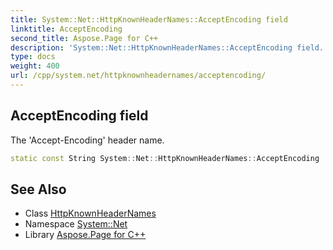 ```yaml
---
title: System::Net::HttpKnownHeaderNames::AcceptEncoding field
linktitle: AcceptEncoding
second_title: Aspose.Page for C++
description: 'System::Net::HttpKnownHeaderNames::AcceptEncoding field. The ''Accept-Encoding'' header name in C++.'
type: docs
weight: 400
url: /cpp/system.net/httpknownheadernames/acceptencoding/
---
```

## AcceptEncoding field


The 'Accept-Encoding' header name.

```cpp
static const String System::Net::HttpKnownHeaderNames::AcceptEncoding
```

## See Also

* Class [HttpKnownHeaderNames](../)
* Namespace [System::Net](../../)
* Library [Aspose.Page for C++](../../../)
